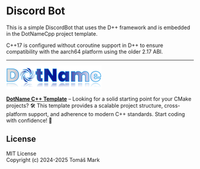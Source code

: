 # Discord Bot

This is a simple DiscordBot that uses the D++ framework and is embedded in the DotNameCpp project template.

C++17 is configured without coroutine support in D++ to ensure compatibility with the aarch64 platform using the older 2.17 ABI.

---

![alt text](assets/logo.png)

**[DotName C++ Template](https://github.com/tomasmark79/DotNameCppFree)** – Looking for a solid starting point for your CMake projects? 🛠️ This template provides a scalable project structure, cross-platform support, and adherence to modern C++ standards. Start coding with confidence! 🚀  

## License

MIT License  
Copyright (c) 2024-2025 Tomáš Mark
